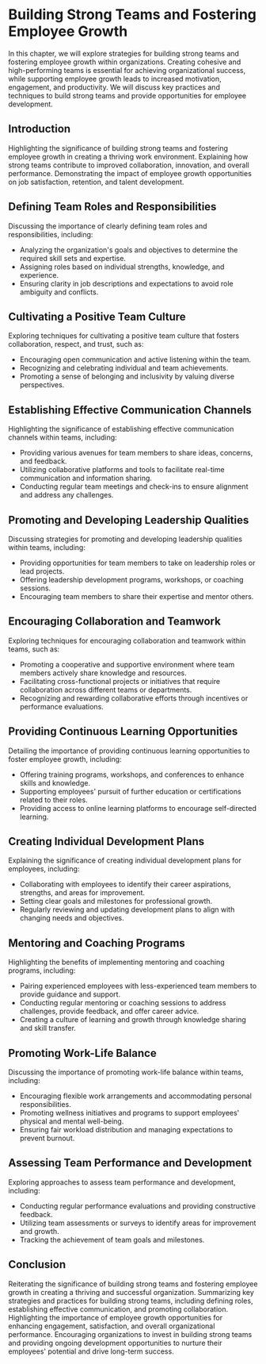 Building Strong Teams and Fostering Employee Growth
============================================================

In this chapter, we will explore strategies for building strong teams and fostering employee growth within organizations. Creating cohesive and high-performing teams is essential for achieving organizational success, while supporting employee growth leads to increased motivation, engagement, and productivity. We will discuss key practices and techniques to build strong teams and provide opportunities for employee development.

Introduction
------------

Highlighting the significance of building strong teams and fostering employee growth in creating a thriving work environment. Explaining how strong teams contribute to improved collaboration, innovation, and overall performance. Demonstrating the impact of employee growth opportunities on job satisfaction, retention, and talent development.

Defining Team Roles and Responsibilities
----------------------------------------

Discussing the importance of clearly defining team roles and responsibilities, including:

* Analyzing the organization's goals and objectives to determine the required skill sets and expertise.
* Assigning roles based on individual strengths, knowledge, and experience.
* Ensuring clarity in job descriptions and expectations to avoid role ambiguity and conflicts.

Cultivating a Positive Team Culture
-----------------------------------

Exploring techniques for cultivating a positive team culture that fosters collaboration, respect, and trust, such as:

* Encouraging open communication and active listening within the team.
* Recognizing and celebrating individual and team achievements.
* Promoting a sense of belonging and inclusivity by valuing diverse perspectives.

Establishing Effective Communication Channels
---------------------------------------------

Highlighting the significance of establishing effective communication channels within teams, including:

* Providing various avenues for team members to share ideas, concerns, and feedback.
* Utilizing collaborative platforms and tools to facilitate real-time communication and information sharing.
* Conducting regular team meetings and check-ins to ensure alignment and address any challenges.

Promoting and Developing Leadership Qualities
---------------------------------------------

Discussing strategies for promoting and developing leadership qualities within teams, including:

* Providing opportunities for team members to take on leadership roles or lead projects.
* Offering leadership development programs, workshops, or coaching sessions.
* Encouraging team members to share their expertise and mentor others.

Encouraging Collaboration and Teamwork
--------------------------------------

Exploring techniques for encouraging collaboration and teamwork within teams, such as:

* Promoting a cooperative and supportive environment where team members actively share knowledge and resources.
* Facilitating cross-functional projects or initiatives that require collaboration across different teams or departments.
* Recognizing and rewarding collaborative efforts through incentives or performance evaluations.

Providing Continuous Learning Opportunities
-------------------------------------------

Detailing the importance of providing continuous learning opportunities to foster employee growth, including:

* Offering training programs, workshops, and conferences to enhance skills and knowledge.
* Supporting employees' pursuit of further education or certifications related to their roles.
* Providing access to online learning platforms to encourage self-directed learning.

Creating Individual Development Plans
-------------------------------------

Explaining the significance of creating individual development plans for employees, including:

* Collaborating with employees to identify their career aspirations, strengths, and areas for improvement.
* Setting clear goals and milestones for professional growth.
* Regularly reviewing and updating development plans to align with changing needs and objectives.

Mentoring and Coaching Programs
-------------------------------

Highlighting the benefits of implementing mentoring and coaching programs, including:

* Pairing experienced employees with less-experienced team members to provide guidance and support.
* Conducting regular mentoring or coaching sessions to address challenges, provide feedback, and offer career advice.
* Creating a culture of learning and growth through knowledge sharing and skill transfer.

Promoting Work-Life Balance
---------------------------

Discussing the importance of promoting work-life balance within teams, including:

* Encouraging flexible work arrangements and accommodating personal responsibilities.
* Promoting wellness initiatives and programs to support employees' physical and mental well-being.
* Ensuring fair workload distribution and managing expectations to prevent burnout.

Assessing Team Performance and Development
------------------------------------------

Exploring approaches to assess team performance and development, including:

* Conducting regular performance evaluations and providing constructive feedback.
* Utilizing team assessments or surveys to identify areas for improvement and growth.
* Tracking the achievement of team goals and milestones.

Conclusion
----------

Reiterating the significance of building strong teams and fostering employee growth in creating a thriving and successful organization. Summarizing key strategies and practices for building strong teams, including defining roles, establishing effective communication, and promoting collaboration. Highlighting the importance of employee growth opportunities for enhancing engagement, satisfaction, and overall organizational performance. Encouraging organizations to invest in building strong teams and providing ongoing development opportunities to nurture their employees' potential and drive long-term success.
